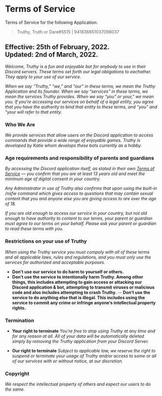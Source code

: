 # Terms of Service

Terms of Service for the following Application:
> Truthy, Truth or Dare#5515 | 941836651037098037

Effective: **25th of February, 2022.**
<br>
Updated: **2nd of March, 2022.**
---

*Welcome, Truthy is a fun and enjoyable bot for anybody to use in their Discord servers. These terms set forth our legal obligations to eachother. They apply to your use of our service.*

*When we say “Truthy,” “we,” and “our” in these terms, we mean the Truthy Application and its founder. When we say “services” in these terms, we mean the services Truthy provides. When we say “you” or your," we mean you. If you’re accessing our services on behalf of a legal entity, you agree that you have the authority to bind that entity to these terms, and “you” and "your will refer to that entity.*

### **Who We Are**
*We provide services that allow users on the Discord application to access commands that provide a wide range of enjoyable games. Truthy is developed by Katie whom develops these bots currently as a hobby.*

### **Age requirements and responsibility of parents and guardians**
*By accessing the Discord application itself, as stated in their own [Terms of Service](https://discord.com/terms) — you confirm that you are at least 13 years old and meet the minimum age of digital consent in your country.*

*Any Administrator in use of Truthy also confirms that upon using the built-in /nsfw command which gives access to questions that may contain sexual content that you and anyone else you are giving access to are over the age of 18.*

*If you are old enough to access our service in your country, but not old enough to have authority to content to our terms, your parent or guardian must agree to our terms on your behalf. Please ask your parent or guardian to read these terms with you.*

### **Restrictions on your use of Truthy**

*When using the Truthy service you must compoly with all of these terms and all applicable laws, rules and regulations, and you must only use the services for authorized and acceptable purposes.*

- **Don’t use our service to do harm to yourself or others.**
- **Don’t use the service to intentionally harm Truthy. Among other things, this includes attempting to gain access or attacking our Discord application & bot, attempting to transmit viruses or malicious code and also includes attempting to crash Truthy.**
-- **Don’t use the service to do anything else that is illegal. This includes using the service to commit any crime or infringe anyone’s intellectual property rights.**

### **Termination**

- **Your right to terminate**
*You’re free to stop using Truthy at any time and for any reason at all. All of your data will be automatically deleted simply by removing the Truthy application from your Discord Server.*

- **Our right to terminate**
*Subject to applicable law, we reserve the right to suspend or terminate your usage of Truthy and/or access to some or all of our services with or without notice, at our discretion.*

### **Copyright**
*We respect the intellectual property of others and expect our users to do the same.*